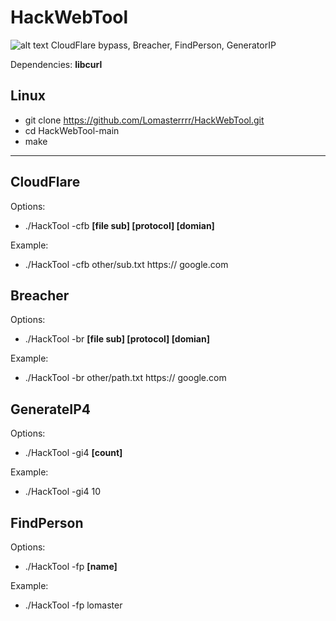 # HackWebTool
![alt text](https://i.imgur.com/EVnE64N.png)
CloudFlare bypass, Breacher, FindPerson, GeneratorIP

Dependencies: **libcurl**
## Linux
- git clone https://github.com/Lomasterrrr/HackWebTool.git
- cd HackWebTool-main
- make

---------------------

## CloudFlare
Options:
- ./HackTool -cfb **[file sub] [protocol] [domian]**

Example:
- ./HackTool -cfb other/sub.txt https:// google.com

## Breacher
Options:
- ./HackTool -br **[file sub] [protocol] [domian]**

Example:
- ./HackTool -br other/path.txt https:// google.com

## GenerateIP4
Options:
- ./HackTool -gi4 **[count]**

Example:
- ./HackTool -gi4 10

## FindPerson
Options:
- ./HackTool -fp **[name]**

Example:
- ./HackTool -fp lomaster
